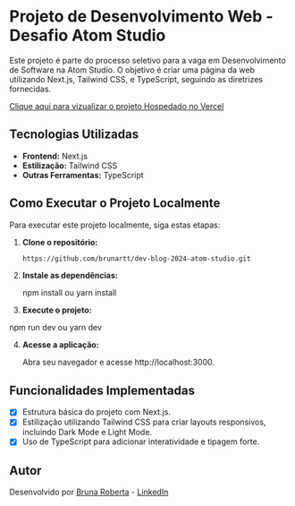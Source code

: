 # Projeto de Desenvolvimento Web - Desafio Atom Studio

Este projeto é parte do processo seletivo para a vaga em Desenvolvimento de Software na Atom Studio. O objetivo é criar uma página da web utilizando Next.js, Tailwind CSS, e TypeScript, seguindo as diretrizes fornecidas.

[Clique aqui para vizualizar o projeto Hospedado no Vercel](https://atom-studio-blog.vercel.app/page)
 
## Tecnologias Utilizadas

- **Frontend:** Next.js
- **Estilização:** Tailwind CSS
- **Outras Ferramentas:** TypeScript

## Como Executar o Projeto Localmente

Para executar este projeto localmente, siga estas etapas:

1. **Clone o repositório:**

   ```bash
   https://github.com/brunartt/dev-blog-2024-atom-studio.git
   
2. **Instale as dependências:**
   
   npm install
   ou
   yarn install


3. **Execute o projeto:**

  npm run dev
  ou
  yarn dev

4. **Acesse a aplicação:**

   Abra seu navegador e acesse http://localhost:3000.

## Funcionalidades Implementadas

- [x] Estrutura básica do projeto com Next.js.
- [x] Estilização utilizando Tailwind CSS para criar layouts responsivos, incluindo Dark Mode e Light Mode.
- [x] Uso de TypeScript para adicionar interatividade e tipagem forte.

## Autor

Desenvolvido por [Bruna Roberta](https://github.com/brunartt) - [LinkedIn](https://www.linkedin.com/in/bruna-roberta-a46541285/) 

   
